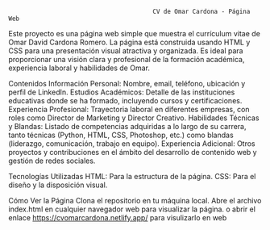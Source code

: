                                             CV de Omar Cardona - Página Web

Este proyecto es una página web simple que muestra el currículum vitae de Omar David Cardona Romero. La página está construida usando HTML y CSS para una presentación visual atractiva y organizada. Es ideal para proporcionar una visión clara y profesional de la formación académica, experiencia laboral y habilidades de Omar.

Contenidos
Información Personal: Nombre, email, teléfono, ubicación y perfil de LinkedIn.
Estudios Académicos: Detalle de las instituciones educativas donde se ha formado, incluyendo cursos y certificaciones.
Experiencia Profesional: Trayectoria laboral en diferentes empresas, con roles como Director de Marketing y Director Creativo.
Habilidades Técnicas y Blandas: Listado de competencias adquiridas a lo largo de su carrera, tanto técnicas (Python, HTML, CSS, Photoshop, etc.) como blandas (liderazgo, comunicación, trabajo en equipo).
Experiencia Adicional: Otros proyectos y contribuciones en el ámbito del desarrollo de contenido web y gestión de redes sociales.

Tecnologías Utilizadas
HTML: Para la estructura de la página.
CSS: Para el diseño y la disposición visual.

Cómo Ver la Página
Clona el repositorio en tu máquina local.
Abre el archivo index.html en cualquier navegador web para visualizar la página.
o abrir el enlace https://cvomarcardona.netlify.app/ para visulizarlo en web